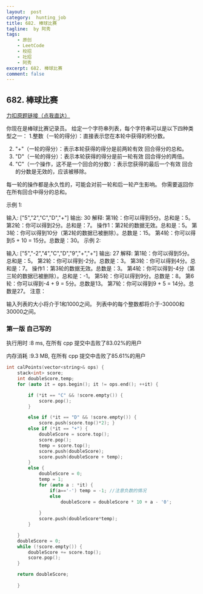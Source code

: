 ```yaml
---
layout:  post
category:  hunting_job
title: 682. 棒球比赛
tagline:  by 阿秀
tags:
    - 原创
    - LeetCode
    - 校招
    - 社招
    - 阿秀
excerpt: 682. 棒球比赛
comment: false
---
```




## 682. 棒球比赛

[力扣原题链接（点我直达）](https://leetcode-cn.com/problems/baseball-game/)

你现在是棒球比赛记录员。
给定一个字符串列表，每个字符串可以是以下四种类型之一：
1.整数（一轮的得分）：直接表示您在本轮中获得的积分数。

2. "+"（一轮的得分）：表示本轮获得的得分是前两轮有效 回合得分的总和。
3. "D"（一轮的得分）：表示本轮获得的得分是前一轮有效 回合得分的两倍。
4. "C"（一个操作，这不是一个回合的分数）：表示您获得的最后一个有效 回合的分数是无效的，应该被移除。

每一轮的操作都是永久性的，可能会对前一轮和后一轮产生影响。
你需要返回你在所有回合中得分的总和。

示例 1:

输入: ["5","2","C","D","+"]
输出: 30
解释: 
第1轮：你可以得到5分。总和是：5。
第2轮：你可以得到2分。总和是：7。
操作1：第2轮的数据无效。总和是：5。
第3轮：你可以得到10分（第2轮的数据已被删除）。总数是：15。
第4轮：你可以得到5 + 10 = 15分。总数是：30。
示例 2:

输入: ["5","-2","4","C","D","9","+","+"]
输出: 27
解释: 
第1轮：你可以得到5分。总和是：5。
第2轮：你可以得到-2分。总数是：3。
第3轮：你可以得到4分。总和是：7。
操作1：第3轮的数据无效。总数是：3。
第4轮：你可以得到-4分（第三轮的数据已被删除）。总和是：-1。
第5轮：你可以得到9分。总数是：8。
第6轮：你可以得到-4 + 9 = 5分。总数是13。
第7轮：你可以得到9 + 5 = 14分。总数是27。
注意：

输入列表的大小将介于1和1000之间。
列表中的每个整数都将介于-30000和30000之间。



### 第一版 自己写的

执行用时 :8 ms, 在所有 cpp 提交中击败了83.02%的用户

内存消耗 :9.3 MB, 在所有 cpp 提交中击败了85.61%的用户



```c++
int calPoints(vector<string>& ops) {
    stack<int> score;
	int doubleScore,temp;
	for (auto it = ops.begin(); it != ops.end(); ++it) {

		if (*it == "C" && !score.empty()) {
			score.pop();
		}

		else if (*it == "D" && !score.empty()) { 
			score.push(score.top()*2); }
		else if (*it == "+") {
			doubleScore = score.top();
			score.pop();
			temp = score.top();
			score.push(doubleScore);
			score.push(doubleScore + temp);
		}
		else {
			doubleScore = 0;
			temp = 1;
			for (auto a : *it) {
				if(a=='-') temp = -1; //注意负数的情况
				else
					doubleScore = doubleScore * 10 + a - '0';
				
			}
			score.push(doubleScore*temp);
		}

	}
	doubleScore = 0;
	while (!score.empty()) {
		doubleScore += score.top();
		score.pop();
	}

	return doubleScore;
        
    }
```

<p id="比较含退格的字符串"></p>

